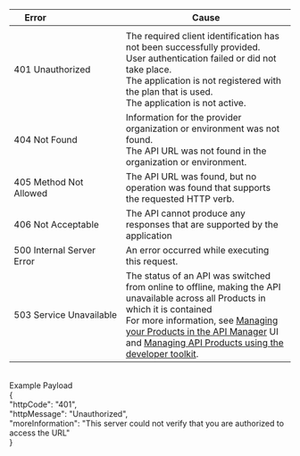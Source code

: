 |Error &nbsp; &nbsp; &nbsp; &nbsp; &nbsp; &nbsp;  &nbsp; &nbsp; &nbsp; &nbsp;&nbsp;&nbsp;&nbsp;&nbsp;&nbsp;| Cause|
|-------------------------|----------|
|<img width=500/>|<img width=200/>|
|401 Unauthorized|The required client identification has not been successfully provided.<br/>User authentication failed or did not take place. <br/> The application is not registered with the plan that is used.<br/> The application is not active.|
|404 Not Found|Information for the provider organization or environment was not found.<br/> The API URL was not found in the organization or environment.|
|405 Method Not Allowed|The API URL was found, but no operation was found that supports the requested HTTP verb.|
|406 Not Acceptable |The API cannot produce any responses that are supported by the application|
|500 Internal Server Error |An error occurred while executing this request.|
|503 Service Unavailable |The status of an API was switched from online to offline, making the API unavailable across all Products in which it is contained<br/>For more information, see [Managing your Products in the API Manager](https://www.ibm.com/support/knowledgecenter/SSFS6T/com.ibm.apic.apionprem.doc/task_product_management.html) UI and [ Managing API Products using the developer toolkit](https://www.ibm.com/support/knowledgecenter/SSFS6T/com.ibm.apic.toolkit.doc/capim-toolkit-cli-manage-products.html).|

<br/>
Example Payload<br/>
{<br/>
"httpCode": "401",<br/>
"httpMessage": "Unauthorized",<br/>
"moreInformation": "This server could not verify that you are authorized to access the URL"<br/>
}<br/>
